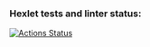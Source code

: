 ### Hexlet tests and linter status:
[![Actions Status](https://github.com/Kos1la/backend-project-4/actions/workflows/hexlet-check.yml/badge.svg)](https://github.com/Kos1la/backend-project-4/actions)